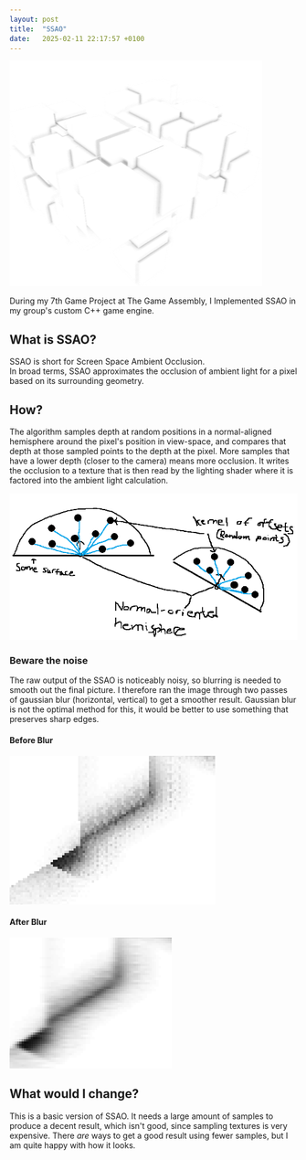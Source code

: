 ```yaml
---
layout: post
title:  "SSAO"
date:   2025-02-11 22:17:57 +0100
---
```


![img](/ssao.png)

During my 7th Game Project at The Game Assembly, I Implemented SSAO in my group's custom C++ game engine.

## What is SSAO?

SSAO is short for Screen Space Ambient Occlusion.  
In broad terms, SSAO approximates the occlusion of ambient light for a pixel based on its surrounding geometry.

## How?

The algorithm samples depth at random positions in a normal-aligned hemisphere around the pixel's position in view-space, and compares 
that depth at those sampled points to the depth at the pixel. More samples that have a lower depth (closer to the camera) means more occlusion.
It writes the occlusion to a texture that is then read by the lighting shader where it is factored into the ambient light calculation.

![img](/explanation.png)

### Beware the noise

The raw output of the SSAO is noticeably noisy, so blurring is needed to smooth out the final picture.
I therefore ran the image through two passes of gaussian blur (horizontal, vertical) to get a smoother result. 
Gaussian blur is not the optimal method for this, it would be better to use something that preserves sharp edges.


#### Before Blur

![img](/ssaonoisy.png)

#### After Blur

![img](/ssaoblurry.png)

## What would I change?

This is a basic version of SSAO. It needs a large amount of samples to produce a decent result, 
which isn't good, since sampling textures is very expensive.
There *are* ways to get a good result using fewer samples, but I am quite happy with how it looks.